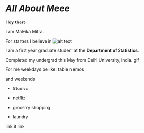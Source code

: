 # *All About Meee*

**Hey there** 

I am Malvika Mitra.

For starters I believe in 
![alt text](15369015173045416817657701370132.jpg)

I am a first year graduate student at the **Department of Statistics**.

Completed my undergrad this May from Delhi University, India.
gif

For me weekdays be like:
table n emos




and weekends 

- Studies

- netflix

+ grocerry shopping

+ laundry

link it
link
